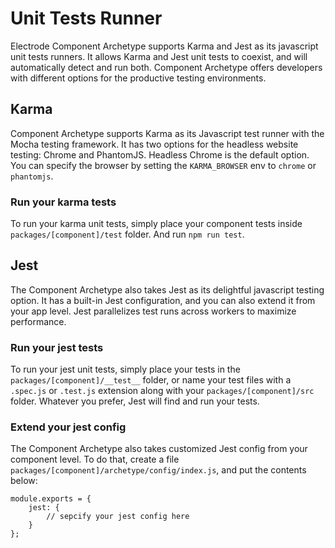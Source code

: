 # Unit Tests Runner

Electrode Component Archetype supports Karma and Jest as its javascript unit tests runners. It allows Karma and Jest unit tests to coexist, and will automatically detect and run both. Component Archetype offers developers with different options for the productive testing environments.

## Karma

Component Archetype supports Karma as its Javascript test runner with the Mocha testing framework. It has two options for the headless website testing: Chrome and PhantomJS. Headless Chrome is the default option. You can specify the browser by setting the `KARMA_BROWSER` env to `chrome` or `phantomjs`.

### Run your karma tests

To run your karma unit tests, simply place your component tests inside `packages/[component]/test` folder. And run `npm run test`.

## Jest

The Component Archetype also takes Jest as its delightful javascript testing option. It has a built-in Jest configuration, and you can also extend it from your app level. Jest parallelizes test runs across workers to maximize performance. 

### Run your jest tests

To run your jest unit tests, simply place your tests in the `packages/[component]/__test__` folder, or name your test files with a `.spec.js` or `.test.js` extension along with your `packages/[component]/src` folder. Whatever you prefer, Jest will find and run your tests.

### Extend your jest config

The Component Archetype also takes customized Jest config from your component level. To do that, create a file `packages/[component]/archetype/config/index.js`, and put the contents below:

```
module.exports = {
    jest: {
        // sepcify your jest config here
    }
};
```